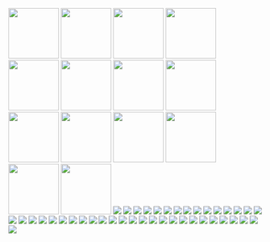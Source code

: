 <img src="https://external-media.spacehey.net/media/sqFm7vLH2aQd4u3HTttV4Tv4TDfsHScbWrl-lU8PTH1o=/https://y2k.neocities.org/stamps2/blood_is_yummy_stamp_by_ferret_x.jpg" width="100px"/> <img src="https://images-wixmp-ed30a86b8c4ca887773594c2.wixmp.com/f/cc380466-05f6-4040-b736-0eddec751bd0/d10a7xm-f9fa12cd-ad2e-41cf-ac96-204e974482ca.png/v1/fill/w_99,h_56,strp/protected_by_vampires_stamp_by_purgatori_d10a7xm-fullview.png?token=eyJ0eXAiOiJKV1QiLCJhbGciOiJIUzI1NiJ9.eyJzdWIiOiJ1cm46YXBwOjdlMGQxODg5ODIyNjQzNzNhNWYwZDQxNWVhMGQyNmUwIiwiaXNzIjoidXJuOmFwcDo3ZTBkMTg4OTgyMjY0MzczYTVmMGQ0MTVlYTBkMjZlMCIsIm9iaiI6W1t7ImhlaWdodCI6Ijw9NTYiLCJwYXRoIjoiXC9mXC9jYzM4MDQ2Ni0wNWY2LTQwNDAtYjczNi0wZWRkZWM3NTFiZDBcL2QxMGE3eG0tZjlmYTEyY2QtYWQyZS00MWNmLWFjOTYtMjA0ZTk3NDQ4MmNhLnBuZyIsIndpZHRoIjoiPD05OSJ9XV0sImF1ZCI6WyJ1cm46c2VydmljZTppbWFnZS5vcGVyYXRpb25zIl19.kkxcN_BB_Y4Aon_vxp7au21HVLS1Kma3_dkYN-q7amo" width="100px"/> <img src="https://64.media.tumblr.com/7a82699302d1d9aac8e7ed5a78c1f4f4/a4a715527ced9f74-d2/s250x250_c1/f9475d6c98febe6ac7fef7caaa5f79522120ddfc.gifv" width="100px"/> <img src="https://i.ibb.co/hfrvHGN/d2neoi4-786089bb-18de-40c5-95eb-ff5f08a0eae6.gif" width="100px"/> <img src="https://64.media.tumblr.com/f896edba7fdd2b4b70d783f5c35de3d5/2c97ec5985e87803-fb/s100x200/d99222e911864dc19653dabff849aed854be1c92.gifv" width="100px"/> <img src="https://cdn.discordapp.com/attachments/1144070254327255044/1144741710723825774/ea0e31a55f7a1eb4880978c9d0afa48a8f3d7d13.pnj_1.png" width="100px"/> <img src="https://64.media.tumblr.com/3302cd8b2454898dfaadbf069d9aa2b2/3e64934a2a9ee166-19/s250x400/25a92c19992d04cf77c0f8b33b9bd3dad5fc4453.pnj" width="100px"/> <img src="https://64.media.tumblr.com/744feab12acd305bea270f6990378744/aa89517f01352cf3-e5/s250x400/4551142ef709a04241bde0769d43c69be2f171a2.gifv" width="100px"/> <img src="https://64.media.tumblr.com/4d1396773963c4d734cc803aaa9e4384/aa89517f01352cf3-59/s100x200/0d69fbaae3c85883372004b96b2de45d9921921b.pnj" width="100px"/> <img src="https://media.discordapp.net/attachments/1140830188435943514/1150552710765101076/tumblr_pbfodfIwY21xz2nuuo5_100.png?ex=652c6236&is=6519ed36&hm=904d40f12176c3b532674081336eb000afc6240bd3f73c949f5db73494379c6f&=" width="100px"/> <img src="https://y2k.neocities.org/stamps/tumblr_pgef2uZbKY1xzybrpo1_100.gif" width="100px"/> <img src="https://64.media.tumblr.com/112dd0bd99213f3ade774974b00691a8/417d5ae55f2bb8d9-22/s100x200/2e8ac9da6466a9754a871ad2ca050497a1d93eda.pnj" width="100px"/> <img src="https://64.media.tumblr.com/4647e7ee0accc20a1a81de3417ffaaa0/tumblr_pbb8boDMGJ1xz2nuuo3_100.gifv" width="100px"/> <img src="https://64.media.tumblr.com/e13633a5f1a06bd68cbd9f47cf8d1b40/tumblr_pbb8boDMGJ1xz2nuuo9_100.pnj" width="100px"/> <img src="https://i.ibb.co/Wt2L3Ck/d7tki5x-17615924-b5ce-426d-9e78-8dcc5ae871f0.gif"/> <img src="https://i.ibb.co/DgPTVn8/masky-fan-stamp-by-blackmambazane-d8jhe8a-fullview.jpg"/> <img src="https://i.ibb.co/MkSkDm3/bloody-painter-fan-stamp-by-blackmambazane-d8jhj0w-fullview.jpg"/> <img src="https://i.ibb.co/gFbm2d9/ticci-toby-fan-stamp-by-blackmambazane-d8jhg31-fullview.jpg"/> <img src="https://i.ibb.co/yFCr6vY/jeff-the-killer-fan-stamp-by-blackmambazane-d8jhap5-fullview.png"/> <img src="https://i.ibb.co/Yt2Jk9f/nina-the-killer-fan-stamp-by-blackmambazane-d8j97w6-fullview.jpg"/> <img src="https://i.ibb.co/fqJXhwg/eyeless-jack-fan-stamp-by-blackmambazane-d8jhbpz-fullview.jpg"/> <img src="https://i.ibb.co/JkKCrrZ/hoodie-fan-stamp-by-blackmambazane-d8jhfis-fullview.jpg"/> <img src="https://i.ibb.co/JR9WftZ/laughing-jack-fan-stamp-by-blackmambazane-d8jhcr2-fullview.jpg"/> <img src="https://i.ibb.co/p3tkmgV/sally-fan-stamp-by-blackmambazane-d8j9607-fullview.jpg"/> <img src="https://i.ibb.co/G3ZQpwC/youshouldn-thavedonethatstamp-by-sweekun-d2zxxya-fullview.jpg"/> <img src="https://i.ibb.co/qCCDcs8/smile-dog-stamp-by-ratlinez-dg18y6z-fullview.jpg"/> <img src="https://i.ibb.co/XFPwQyq/d96ojux-fdcb2eb3-65a9-4de8-b5b5-58d3026a3c2f.gif"/> <img src="https://i.ibb.co/zPgVcm2/d971dt5-ce225b11-60d4-44eb-b87e-b0819c2eee06.gif"/> <img src="https://i.ibb.co/XDpw1yv/d9adpf6-e93bee9c-d56d-4fd4-a9ff-1eaf5062bec5.gif"/> <img src="https://i.ibb.co/YB3GTz5/d6983yx-c3d2ab0f-2b9f-4570-9465-0ea7ffc28226.gif"/> <img src="https://i.ibb.co/sq9VW2G/image.png"/> <img src="https://images-wixmp-ed30a86b8c4ca887773594c2.wixmp.com/f/dedaf181-74b3-4a71-b275-b4d717a09032/d1fu5er-4bbd5949-adcf-414e-878c-57f482e03bc9.gif?token=eyJ0eXAiOiJKV1QiLCJhbGciOiJIUzI1NiJ9.eyJzdWIiOiJ1cm46YXBwOjdlMGQxODg5ODIyNjQzNzNhNWYwZDQxNWVhMGQyNmUwIiwiaXNzIjoidXJuOmFwcDo3ZTBkMTg4OTgyMjY0MzczYTVmMGQ0MTVlYTBkMjZlMCIsIm9iaiI6W1t7InBhdGgiOiJcL2ZcL2RlZGFmMTgxLTc0YjMtNGE3MS1iMjc1LWI0ZDcxN2EwOTAzMlwvZDFmdTVlci00YmJkNTk0OS1hZGNmLTQxNGUtODc4Yy01N2Y0ODJlMDNiYzkuZ2lmIn1dXSwiYXVkIjpbInVybjpzZXJ2aWNlOmZpbGUuZG93bmxvYWQiXX0.Cd-P4nIvd_Fp4bY2Tx2Bq-0TITgQ-SHo_u_WWH9IfbI"/> <img src="https://media.discordapp.net/attachments/1096932749731975240/1122280431245611058/IMG_5162.jpg"/> <img src="https://images-wixmp-ed30a86b8c4ca887773594c2.wixmp.com/f/d564cab6-c9bd-4317-b9fa-c8bcd8e149f9/d501gb0-42ebe14e-7fe8-4968-ad14-fc35817a11a3.gif?token=eyJ0eXAiOiJKV1QiLCJhbGciOiJIUzI1NiJ9.eyJzdWIiOiJ1cm46YXBwOjdlMGQxODg5ODIyNjQzNzNhNWYwZDQxNWVhMGQyNmUwIiwiaXNzIjoidXJuOmFwcDo3ZTBkMTg4OTgyMjY0MzczYTVmMGQ0MTVlYTBkMjZlMCIsIm9iaiI6W1t7InBhdGgiOiJcL2ZcL2Q1NjRjYWI2LWM5YmQtNDMxNy1iOWZhLWM4YmNkOGUxNDlmOVwvZDUwMWdiMC00MmViZTE0ZS03ZmU4LTQ5NjgtYWQxNC1mYzM1ODE3YTExYTMuZ2lmIn1dXSwiYXVkIjpbInVybjpzZXJ2aWNlOmZpbGUuZG93bmxvYWQiXX0.OzryvVLCOzDlqHLlLKy7qOHuc_UCO5WU9RS7tiKqLEE"/> <img src="https://camo.githubusercontent.com/7f4a85320259813ecdef9da8fdceee3265327ad5d483b5cfdee0b63676418a13/68747470733a2f2f7069782e6372642e636f2f6173736574732f696d616765732f67616c6c65727931332f35323165376263382e706e673f763d3063386135343961"/> <img src="https://y2k.neocities.org/stamps/tumblr_pdtswyY1sp1wpplaao6_250.jpg"/> <img src="https://camo.githubusercontent.com/cf39511a3d9e476d5326233ef367eed79083b04ea001eeb84b89674fab3dbe34/68747470733a2f2f692e696d6775722e636f6d2f3436564b6d55372e676966"/> <img src="https://images-wixmp-ed30a86b8c4ca887773594c2.wixmp.com/f/28d76bd5-d854-4e2a-a4ca-9ee63cc9525c/d2k5y0g-d0cce88d-b7c0-4dcb-87ed-b267a3b7cfbe.jpg/v1/fill/w_99,h_56,q_75,strp/loner_stamp_by_wyldraven_d2k5y0g-fullview.jpg?token=eyJ0eXAiOiJKV1QiLCJhbGciOiJIUzI1NiJ9.eyJzdWIiOiJ1cm46YXBwOjdlMGQxODg5ODIyNjQzNzNhNWYwZDQxNWVhMGQyNmUwIiwiaXNzIjoidXJuOmFwcDo3ZTBkMTg4OTgyMjY0MzczYTVmMGQ0MTVlYTBkMjZlMCIsIm9iaiI6W1t7ImhlaWdodCI6Ijw9NTYiLCJwYXRoIjoiXC9mXC8yOGQ3NmJkNS1kODU0LTRlMmEtYTRjYS05ZWU2M2NjOTUyNWNcL2QyazV5MGctZDBjY2U4OGQtYjdjMC00ZGNiLTg3ZWQtYjI2N2EzYjdjZmJlLmpwZyIsIndpZHRoIjoiPD05OSJ9XV0sImF1ZCI6WyJ1cm46c2VydmljZTppbWFnZS5vcGVyYXRpb25zIl19.XJuRTK5dqXGF0wMLqDb77PLBOwudjSO1eOp8mFh2AuU"/> <img src="https://images-wixmp-ed30a86b8c4ca887773594c2.wixmp.com/f/28d76bd5-d854-4e2a-a4ca-9ee63cc9525c/d66p3wg-127b7d16-929b-4db9-a743-3eea9d86f25e.jpg/v1/fill/w_99,h_56,q_75,strp/introvert_stamp_by_wyldraven_d66p3wg-fullview.jpg?token=eyJ0eXAiOiJKV1QiLCJhbGciOiJIUzI1NiJ9.eyJzdWIiOiJ1cm46YXBwOjdlMGQxODg5ODIyNjQzNzNhNWYwZDQxNWVhMGQyNmUwIiwiaXNzIjoidXJuOmFwcDo3ZTBkMTg4OTgyMjY0MzczYTVmMGQ0MTVlYTBkMjZlMCIsIm9iaiI6W1t7ImhlaWdodCI6Ijw9NTYiLCJwYXRoIjoiXC9mXC8yOGQ3NmJkNS1kODU0LTRlMmEtYTRjYS05ZWU2M2NjOTUyNWNcL2Q2NnAzd2ctMTI3YjdkMTYtOTI5Yi00ZGI5LWE3NDMtM2VlYTlkODZmMjVlLmpwZyIsIndpZHRoIjoiPD05OSJ9XV0sImF1ZCI6WyJ1cm46c2VydmljZTppbWFnZS5vcGVyYXRpb25zIl19.NHqFrxUYuFrx7tpqKA3LZYLuxYefwxtc8_6hhhmkvSw"/> <img src="https://images-wixmp-ed30a86b8c4ca887773594c2.wixmp.com/f/28d76bd5-d854-4e2a-a4ca-9ee63cc9525c/d26iili-b9e0c995-3c8a-4512-bb17-5e20bf8d1ab4.jpg/v1/fill/w_99,h_56,q_75,strp/spirit_of_the_raven_by_wyldraven_d26iili-fullview.jpg?token=eyJ0eXAiOiJKV1QiLCJhbGciOiJIUzI1NiJ9.eyJzdWIiOiJ1cm46YXBwOjdlMGQxODg5ODIyNjQzNzNhNWYwZDQxNWVhMGQyNmUwIiwiaXNzIjoidXJuOmFwcDo3ZTBkMTg4OTgyMjY0MzczYTVmMGQ0MTVlYTBkMjZlMCIsIm9iaiI6W1t7ImhlaWdodCI6Ijw9NTYiLCJwYXRoIjoiXC9mXC8yOGQ3NmJkNS1kODU0LTRlMmEtYTRjYS05ZWU2M2NjOTUyNWNcL2QyNmlpbGktYjllMGM5OTUtM2M4YS00NTEyLWJiMTctNWUyMGJmOGQxYWI0LmpwZyIsIndpZHRoIjoiPD05OSJ9XV0sImF1ZCI6WyJ1cm46c2VydmljZTppbWFnZS5vcGVyYXRpb25zIl19.BqrkbSK_OwpYygnyRgHo8xmltxyHvrjSgnGhVKMp2pA"/> <img src="https://images-wixmp-ed30a86b8c4ca887773594c2.wixmp.com/f/46f5d4d8-8b3b-4608-a180-43cd7e256546/d1jyhaw-d22a20d7-47d4-4403-8af7-c97d358c1dea.gif?token=eyJ0eXAiOiJKV1QiLCJhbGciOiJIUzI1NiJ9.eyJzdWIiOiJ1cm46YXBwOjdlMGQxODg5ODIyNjQzNzNhNWYwZDQxNWVhMGQyNmUwIiwiaXNzIjoidXJuOmFwcDo3ZTBkMTg4OTgyMjY0MzczYTVmMGQ0MTVlYTBkMjZlMCIsIm9iaiI6W1t7InBhdGgiOiJcL2ZcLzQ2ZjVkNGQ4LThiM2ItNDYwOC1hMTgwLTQzY2Q3ZTI1NjU0NlwvZDFqeWhhdy1kMjJhMjBkNy00N2Q0LTQ0MDMtOGFmNy1jOTdkMzU4YzFkZWEuZ2lmIn1dXSwiYXVkIjpbInVybjpzZXJ2aWNlOmZpbGUuZG93bmxvYWQiXX0.iq761B3YQ2WNzcSH-EErqfjCghWGzTez09YAJLqYscE"/> <img src="https://images-wixmp-ed30a86b8c4ca887773594c2.wixmp.com/f/3da7c696-76b3-4535-8bf6-1cba856eee7a/d4pjnpm-30fcacee-4bc0-4642-9d99-283ac6f33bdb.gif?token=eyJ0eXAiOiJKV1QiLCJhbGciOiJIUzI1NiJ9.eyJzdWIiOiJ1cm46YXBwOjdlMGQxODg5ODIyNjQzNzNhNWYwZDQxNWVhMGQyNmUwIiwiaXNzIjoidXJuOmFwcDo3ZTBkMTg4OTgyMjY0MzczYTVmMGQ0MTVlYTBkMjZlMCIsIm9iaiI6W1t7InBhdGgiOiJcL2ZcLzNkYTdjNjk2LTc2YjMtNDUzNS04YmY2LTFjYmE4NTZlZWU3YVwvZDRwam5wbS0zMGZjYWNlZS00YmMwLTQ2NDItOWQ5OS0yODNhYzZmMzNiZGIuZ2lmIn1dXSwiYXVkIjpbInVybjpzZXJ2aWNlOmZpbGUuZG93bmxvYWQiXX0.l8O_DQjluYllLFJYRwkRGGWr278IkBUhNrmypuRIcWk"/> <img src="https://images-wixmp-ed30a86b8c4ca887773594c2.wixmp.com/f/3e293e7f-7568-4b09-9f0f-9734668b9558/dd6ref9-844f418d-149c-440c-922a-0eb61ea80ecc.png/v1/fill/w_105,h_60/dead_meat_fan_stamp_by_wildcat1999_dd6ref9-fullview.png?token=eyJ0eXAiOiJKV1QiLCJhbGciOiJIUzI1NiJ9.eyJzdWIiOiJ1cm46YXBwOjdlMGQxODg5ODIyNjQzNzNhNWYwZDQxNWVhMGQyNmUwIiwiaXNzIjoidXJuOmFwcDo3ZTBkMTg4OTgyMjY0MzczYTVmMGQ0MTVlYTBkMjZlMCIsIm9iaiI6W1t7ImhlaWdodCI6Ijw9NjAiLCJwYXRoIjoiXC9mXC8zZTI5M2U3Zi03NTY4LTRiMDktOWYwZi05NzM0NjY4Yjk1NThcL2RkNnJlZjktODQ0ZjQxOGQtMTQ5Yy00NDBjLTkyMmEtMGViNjFlYTgwZWNjLnBuZyIsIndpZHRoIjoiPD0xMDUifV1dLCJhdWQiOlsidXJuOnNlcnZpY2U6aW1hZ2Uub3BlcmF0aW9ucyJdfQ.zLFurNdS8ms1D6fTyKF_h-VDXnxZ8rD4ZkhQeV33aXk"/> <img src="https://images-wixmp-ed30a86b8c4ca887773594c2.wixmp.com/f/7fcde216-cf1c-4a24-951a-1d90275ca9f0/d12x070-382e73e6-89b0-4996-8cd8-063274eb121d.jpg/v1/fill/w_99,h_56,q_75,strp/violent_art_stamp_by_thechaosproject_d12x070-fullview.jpg?token=eyJ0eXAiOiJKV1QiLCJhbGciOiJIUzI1NiJ9.eyJzdWIiOiJ1cm46YXBwOjdlMGQxODg5ODIyNjQzNzNhNWYwZDQxNWVhMGQyNmUwIiwiaXNzIjoidXJuOmFwcDo3ZTBkMTg4OTgyMjY0MzczYTVmMGQ0MTVlYTBkMjZlMCIsIm9iaiI6W1t7ImhlaWdodCI6Ijw9NTYiLCJwYXRoIjoiXC9mXC83ZmNkZTIxNi1jZjFjLTRhMjQtOTUxYS0xZDkwMjc1Y2E5ZjBcL2QxMngwNzAtMzgyZTczZTYtODliMC00OTk2LThjZDgtMDYzMjc0ZWIxMjFkLmpwZyIsIndpZHRoIjoiPD05OSJ9XV0sImF1ZCI6WyJ1cm46c2VydmljZTppbWFnZS5vcGVyYXRpb25zIl19.ujzzVcCJOf-BZl8daHgBnVJBYEX6G3-aU0RrD51yuug"/> <img src="https://images-wixmp-ed30a86b8c4ca887773594c2.wixmp.com/f/425ce689-235e-4cfa-af1c-9ce15f33b7d3/dan1073-b8c9c073-fd22-4c2e-a9de-e1d03cceb634.png/v1/fill/w_99,h_56/42__stamp__by_kingbases_dan1073-fullview.png?token=eyJ0eXAiOiJKV1QiLCJhbGciOiJIUzI1NiJ9.eyJzdWIiOiJ1cm46YXBwOjdlMGQxODg5ODIyNjQzNzNhNWYwZDQxNWVhMGQyNmUwIiwiaXNzIjoidXJuOmFwcDo3ZTBkMTg4OTgyMjY0MzczYTVmMGQ0MTVlYTBkMjZlMCIsIm9iaiI6W1t7ImhlaWdodCI6Ijw9NTYiLCJwYXRoIjoiXC9mXC80MjVjZTY4OS0yMzVlLTRjZmEtYWYxYy05Y2UxNWYzM2I3ZDNcL2RhbjEwNzMtYjhjOWMwNzMtZmQyMi00YzJlLWE5ZGUtZTFkMDNjY2ViNjM0LnBuZyIsIndpZHRoIjoiPD05OSJ9XV0sImF1ZCI6WyJ1cm46c2VydmljZTppbWFnZS5vcGVyYXRpb25zIl19.5_CNL-R4BMAXNYPG3E7jot3yKtkhFkYjOjWwKjuLxx0"/> <img src="https://images-wixmp-ed30a86b8c4ca887773594c2.wixmp.com/f/03340bea-6714-41a6-a660-23a5b233094d/daoj8q9-08de95bc-b3c6-44b1-91a2-bf454a050aec.png/v1/fill/w_99,h_56/bloody_keyboard_by_snappy_stamps_daoj8q9-fullview.png?token=eyJ0eXAiOiJKV1QiLCJhbGciOiJIUzI1NiJ9.eyJzdWIiOiJ1cm46YXBwOjdlMGQxODg5ODIyNjQzNzNhNWYwZDQxNWVhMGQyNmUwIiwiaXNzIjoidXJuOmFwcDo3ZTBkMTg4OTgyMjY0MzczYTVmMGQ0MTVlYTBkMjZlMCIsIm9iaiI6W1t7ImhlaWdodCI6Ijw9NTYiLCJwYXRoIjoiXC9mXC8wMzM0MGJlYS02NzE0LTQxYTYtYTY2MC0yM2E1YjIzMzA5NGRcL2Rhb2o4cTktMDhkZTk1YmMtYjNjNi00NGIxLTkxYTItYmY0NTRhMDUwYWVjLnBuZyIsIndpZHRoIjoiPD05OSJ9XV0sImF1ZCI6WyJ1cm46c2VydmljZTppbWFnZS5vcGVyYXRpb25zIl19.elKKWaYulgpv1S69bP9iWgjkWFoNrOP-3NWb1Fwf8K8"/> <img src="https://images-wixmp-ed30a86b8c4ca887773594c2.wixmp.com/f/1e5007ad-5409-4833-98f7-3b0df5ad68c2/dasj1xd-3c05d229-9353-4f4e-96df-bf15bb78337d.png/v1/fill/w_99,h_56/stabby_by_trashyadopts_dasj1xd-fullview.png?token=eyJ0eXAiOiJKV1QiLCJhbGciOiJIUzI1NiJ9.eyJzdWIiOiJ1cm46YXBwOjdlMGQxODg5ODIyNjQzNzNhNWYwZDQxNWVhMGQyNmUwIiwiaXNzIjoidXJuOmFwcDo3ZTBkMTg4OTgyMjY0MzczYTVmMGQ0MTVlYTBkMjZlMCIsIm9iaiI6W1t7ImhlaWdodCI6Ijw9NTYiLCJwYXRoIjoiXC9mXC8xZTUwMDdhZC01NDA5LTQ4MzMtOThmNy0zYjBkZjVhZDY4YzJcL2Rhc2oxeGQtM2MwNWQyMjktOTM1My00ZjRlLTk2ZGYtYmYxNWJiNzgzMzdkLnBuZyIsIndpZHRoIjoiPD05OSJ9XV0sImF1ZCI6WyJ1cm46c2VydmljZTppbWFnZS5vcGVyYXRpb25zIl19.CbupeFVIiWTDgHwILQa0x9F8vT7fVnoBzugbae6iAXg"/> <img src="https://images-wixmp-ed30a86b8c4ca887773594c2.wixmp.com/f/ff821fa7-5b26-45ce-9ae8-f9c3b4d5b5e8/dbcdaqx-66f609bd-ced0-4172-8cc0-d3d3694c94e8.png/v1/fill/w_99,h_56/bloody_money_by_omnivore_daydreams_dbcdaqx-fullview.png?token=eyJ0eXAiOiJKV1QiLCJhbGciOiJIUzI1NiJ9.eyJzdWIiOiJ1cm46YXBwOjdlMGQxODg5ODIyNjQzNzNhNWYwZDQxNWVhMGQyNmUwIiwiaXNzIjoidXJuOmFwcDo3ZTBkMTg4OTgyMjY0MzczYTVmMGQ0MTVlYTBkMjZlMCIsIm9iaiI6W1t7ImhlaWdodCI6Ijw9NTYiLCJwYXRoIjoiXC9mXC9mZjgyMWZhNy01YjI2LTQ1Y2UtOWFlOC1mOWMzYjRkNWI1ZThcL2RiY2RhcXgtNjZmNjA5YmQtY2VkMC00MTcyLThjYzAtZDNkMzY5NGM5NGU4LnBuZyIsIndpZHRoIjoiPD05OSJ9XV0sImF1ZCI6WyJ1cm46c2VydmljZTppbWFnZS5vcGVyYXRpb25zIl19.fi6HqKT4hgPqYweGkkHkILHnPuDuZpZ03T1lkcOkpMw"/> <img src="https://images-wixmp-ed30a86b8c4ca887773594c2.wixmp.com/f/8b535ce0-6b96-4d5c-9567-9ceb47c5b113/daze9wx-facb99d3-adc8-4385-8ee6-118cbc0b6c9f.gif?token=eyJ0eXAiOiJKV1QiLCJhbGciOiJIUzI1NiJ9.eyJzdWIiOiJ1cm46YXBwOjdlMGQxODg5ODIyNjQzNzNhNWYwZDQxNWVhMGQyNmUwIiwiaXNzIjoidXJuOmFwcDo3ZTBkMTg4OTgyMjY0MzczYTVmMGQ0MTVlYTBkMjZlMCIsIm9iaiI6W1t7InBhdGgiOiJcL2ZcLzhiNTM1Y2UwLTZiOTYtNGQ1Yy05NTY3LTljZWI0N2M1YjExM1wvZGF6ZTl3eC1mYWNiOTlkMy1hZGM4LTQzODUtOGVlNi0xMThjYmMwYjZjOWYuZ2lmIn1dXSwiYXVkIjpbInVybjpzZXJ2aWNlOmZpbGUuZG93bmxvYWQiXX0.hEdL4bnzUcNXZvbvtpzMjzGad_o7mqDRUzIzpQ9s4YY"/> <img src="https://images-wixmp-ed30a86b8c4ca887773594c2.wixmp.com/f/b59afc3e-1493-45c0-8e7f-5b0b1b68a26a/d1hztoy-51412d95-7065-4fe5-8ada-912d059bfed1.gif?token=eyJ0eXAiOiJKV1QiLCJhbGciOiJIUzI1NiJ9.eyJzdWIiOiJ1cm46YXBwOjdlMGQxODg5ODIyNjQzNzNhNWYwZDQxNWVhMGQyNmUwIiwiaXNzIjoidXJuOmFwcDo3ZTBkMTg4OTgyMjY0MzczYTVmMGQ0MTVlYTBkMjZlMCIsIm9iaiI6W1t7InBhdGgiOiJcL2ZcL2I1OWFmYzNlLTE0OTMtNDVjMC04ZTdmLTViMGIxYjY4YTI2YVwvZDFoenRveS01MTQxMmQ5NS03MDY1LTRmZTUtOGFkYS05MTJkMDU5YmZlZDEuZ2lmIn1dXSwiYXVkIjpbInVybjpzZXJ2aWNlOmZpbGUuZG93bmxvYWQiXX0.QPl4_SgJ-p8EmRPahNBUqnR9PzIAWn29SQz5eZCUNqU"/> <img src="https://images-wixmp-ed30a86b8c4ca887773594c2.wixmp.com/f/eaf97c27-be73-41eb-a7c8-50d5bef18801/dc1ypma-3b5c86c0-bf7e-45fc-b489-e1e5e3ea732f.gif?token=eyJ0eXAiOiJKV1QiLCJhbGciOiJIUzI1NiJ9.eyJzdWIiOiJ1cm46YXBwOjdlMGQxODg5ODIyNjQzNzNhNWYwZDQxNWVhMGQyNmUwIiwiaXNzIjoidXJuOmFwcDo3ZTBkMTg4OTgyMjY0MzczYTVmMGQ0MTVlYTBkMjZlMCIsIm9iaiI6W1t7InBhdGgiOiJcL2ZcL2VhZjk3YzI3LWJlNzMtNDFlYi1hN2M4LTUwZDViZWYxODgwMVwvZGMxeXBtYS0zYjVjODZjMC1iZjdlLTQ1ZmMtYjQ4OS1lMWU1ZTNlYTczMmYuZ2lmIn1dXSwiYXVkIjpbInVybjpzZXJ2aWNlOmZpbGUuZG93bmxvYWQiXX0.iNOOLgBvIfak2hFYHDi9uXo-TLj9AS7K6V7RgCHGhgk"/> <img src="https://images-wixmp-ed30a86b8c4ca887773594c2.wixmp.com/f/8ba6ba0d-e734-40ef-89d0-b56b340b7c34/d2ijvfy-03a0a249-f42f-4505-872f-4286ec9e8370.png/v1/fill/w_99,h_56/anatomy_stamp_by_boneworks_d2ijvfy-fullview.png?token=eyJ0eXAiOiJKV1QiLCJhbGciOiJIUzI1NiJ9.eyJzdWIiOiJ1cm46YXBwOjdlMGQxODg5ODIyNjQzNzNhNWYwZDQxNWVhMGQyNmUwIiwiaXNzIjoidXJuOmFwcDo3ZTBkMTg4OTgyMjY0MzczYTVmMGQ0MTVlYTBkMjZlMCIsIm9iaiI6W1t7ImhlaWdodCI6Ijw9NTYiLCJwYXRoIjoiXC9mXC84YmE2YmEwZC1lNzM0LTQwZWYtODlkMC1iNTZiMzQwYjdjMzRcL2QyaWp2ZnktMDNhMGEyNDktZjQyZi00NTA1LTg3MmYtNDI4NmVjOWU4MzcwLnBuZyIsIndpZHRoIjoiPD05OSJ9XV0sImF1ZCI6WyJ1cm46c2VydmljZTppbWFnZS5vcGVyYXRpb25zIl19.BF0s_MOcKEFBHlDdPJPpj2BOKcYrWouWqymxvZVQ5Ps"/> <img src="https://images-wixmp-ed30a86b8c4ca887773594c2.wixmp.com/f/33025984-9759-4e74-9ab3-8951ce110782/dg7x8ho-e100546e-f741-44ac-a5db-d332b49f83bf.png/v1/fill/w_99,h_56/meat_stamp_by_themaskedanddamned_dg7x8ho-fullview.png?token=eyJ0eXAiOiJKV1QiLCJhbGciOiJIUzI1NiJ9.eyJzdWIiOiJ1cm46YXBwOjdlMGQxODg5ODIyNjQzNzNhNWYwZDQxNWVhMGQyNmUwIiwiaXNzIjoidXJuOmFwcDo3ZTBkMTg4OTgyMjY0MzczYTVmMGQ0MTVlYTBkMjZlMCIsIm9iaiI6W1t7ImhlaWdodCI6Ijw9NTYiLCJwYXRoIjoiXC9mXC8zMzAyNTk4NC05NzU5LTRlNzQtOWFiMy04OTUxY2UxMTA3ODJcL2RnN3g4aG8tZTEwMDU0NmUtZjc0MS00NGFjLWE1ZGItZDMzMmI0OWY4M2JmLnBuZyIsIndpZHRoIjoiPD05OSJ9XV0sImF1ZCI6WyJ1cm46c2VydmljZTppbWFnZS5vcGVyYXRpb25zIl19.6asAT1nu9V6dsIR0dI5Rkr4e5D14k54zzRYoGlagG-U"/> <img src="https://images-wixmp-ed30a86b8c4ca887773594c2.wixmp.com/f/a82a7ae0-bbff-4994-899c-635d662a9530/daprpqn-d571ea1a-475c-4146-ba60-ca5b8b13d2d9.gif?token=eyJ0eXAiOiJKV1QiLCJhbGciOiJIUzI1NiJ9.eyJzdWIiOiJ1cm46YXBwOjdlMGQxODg5ODIyNjQzNzNhNWYwZDQxNWVhMGQyNmUwIiwiaXNzIjoidXJuOmFwcDo3ZTBkMTg4OTgyMjY0MzczYTVmMGQ0MTVlYTBkMjZlMCIsIm9iaiI6W1t7InBhdGgiOiJcL2ZcL2E4MmE3YWUwLWJiZmYtNDk5NC04OTljLTYzNWQ2NjJhOTUzMFwvZGFwcnBxbi1kNTcxZWExYS00NzVjLTQxNDYtYmE2MC1jYTViOGIxM2QyZDkuZ2lmIn1dXSwiYXVkIjpbInVybjpzZXJ2aWNlOmZpbGUuZG93bmxvYWQiXX0.vayDT5v-bfaP2j_eV3mC6Sy_oWxNQ9Hj3tYREuQpOwk"/> <img src="https://images-wixmp-ed30a86b8c4ca887773594c2.wixmp.com/f/fa45c6bb-cca7-4ea2-8ac6-05eb431873f2/dbif7mv-df3e7aaf-6e20-4d38-bd57-0e7b5dd1d38d.png/v1/fill/w_99,h_56/bloody_hand_stamp_2_by_g0reh0und_dbif7mv-fullview.png?token=eyJ0eXAiOiJKV1QiLCJhbGciOiJIUzI1NiJ9.eyJzdWIiOiJ1cm46YXBwOjdlMGQxODg5ODIyNjQzNzNhNWYwZDQxNWVhMGQyNmUwIiwiaXNzIjoidXJuOmFwcDo3ZTBkMTg4OTgyMjY0MzczYTVmMGQ0MTVlYTBkMjZlMCIsIm9iaiI6W1t7ImhlaWdodCI6Ijw9NTYiLCJwYXRoIjoiXC9mXC9mYTQ1YzZiYi1jY2E3LTRlYTItOGFjNi0wNWViNDMxODczZjJcL2RiaWY3bXYtZGYzZTdhYWYtNmUyMC00ZDM4LWJkNTctMGU3YjVkZDFkMzhkLnBuZyIsIndpZHRoIjoiPD05OSJ9XV0sImF1ZCI6WyJ1cm46c2VydmljZTppbWFnZS5vcGVyYXRpb25zIl19.YzYnQTHsH7q09owiNU7g-13uYadmFCvlBQ_59wesdfM"/>

